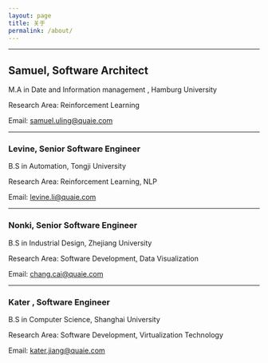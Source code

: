 ```yaml
---
layout: page
title: 关于
permalink: /about/
---
```

------


## Samuel, Software Architect

M.A in Date and Information management , Hamburg University

Research Area:  Reinforcement Learning

Email: samuel.uling@quaie.com

------



### Levine, Senior Software Engineer

B.S in Automation, Tongji University

Research Area:  Reinforcement Learning, NLP

Email: levine.li@quaie.com

------



### Nonki, Senior Software Engineer

B.S in Industrial Design, Zhejiang University

Research Area:  Software Development, Data Visualization

Email: chang.cai@quaie.com

------



### Kater ,  Software Engineer

B.S in Computer Science, Shanghai University

Research Area:  Software Development,  Virtualization Technology

Email: kater.jiang@quaie.com



